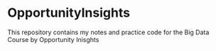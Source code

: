 # OpportunityInsights
This repository contains my notes and practice code for the Big Data Course by Opportunity Inisghts
